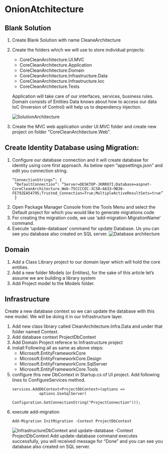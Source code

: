# OnionAtchitecture
## Blank Solution
1. Create Blank Solution with name CleaneArchitecture
2. Create the folders which we will use to store individual projects:
	- CoreCleanArchitecture.UI.MVC
	- CoreCleanArchitecture.Application
	- CoreCleanArchitecture.Domain
	- CoreCleanArchitecture.Infrastructure.Data
	- CoreCleanArchitecture.Infrastructure.Ioc
	- CoreCleanArchitecture.Tests
	
	Application will take care of our interfaces, services, business rules.
	Domain consists of Entities
	Data knows about how to access our data
	IoC (Inversion of Control) will help us to dependency injection.
	
	![SolutionArchitecture](https://user-images.githubusercontent.com/37914930/130619922-6cf95db7-285d-4eaf-bce5-1a5ab478ae20.png)
	
3. Create the MVC web application under UI.MVC folder and create new project on folder “CoreCleanArchitecture.Web”.

## Create Identity Database using Migration:

1. Configure our database connection and it will create database for identity using core first approach. 
   As below open “appsettings.json” and edit you connection string.
   ```
   “ConnectionStrings”: {
	“DefaultConnection”: “Server=DESKTOP-JKRRO7I;Database=aspnet-CoreCleanArchitecture.Web-75CCCCEC-3C58–4A33–9B36-FE792EA54795;Trusted_Connection=True;MultipleActiveResultSets=true”
	}

2. Open Package Manager Console from the Tools Menu and select the Default project for which you would like to generate migrations code
3. For creating the migration code, we use ‘add-migration MigrationName’ command.
4. Execute ‘update-database’ command for update Database. Us you can see you database also created on SQL server.
	![Database architecture](https://user-images.githubusercontent.com/37914930/130621677-e5b450e2-fe12-4531-ad02-545460e9a2ba.png)


## Domain
1. Add a Class Library project to our domain layer which will hold the core entities.
2. Add a new folder Models (or Entities), for the sake of this article let’s assume we are building a library system
3. Add Project model to the Models folder.

## Infrastructure
Create a new database context so we can update the database with this new model. We will be doing it in our Infrastructure layer. 
1. Add new class library called CleanArchitecture.Infra.Data and under that folder named Context.
2. Add database context ProjectDbContext 
3. Add Domain Project referece to Infrastructure project
4. install Following all as same as above steps:
	- Microsoft.EntityFrameworkCore
	- Microsoft.EntityFrameworkCore.Design
	- Microsoft.EntityFrameworkCore.SqlServer
	- Microsoft.EntityFrameworkCore.Tools
5. configure this new DbContext in Startup.cs of UI project. Add following lines to ConfigureServices method.
	```
	services.AddDbContext<ProjectDbContext>(options => 
                options.UseSqlServer(
                    Configuration.GetConnectionString("ProjectConnection")));
6. execute add-migration
	```
	Add-Migration InitMigration -Context ProjectDbContext
	```
	![InfrastructureDbContext](https://user-images.githubusercontent.com/37914930/130662536-77e348c3-abcb-434d-9c19-5602414f8b48.png)
   and update-database -Context ProjectDbContext
   Add update-database command executes successfully, you will received message for “Done” and you can see you database also created on SQL server.
